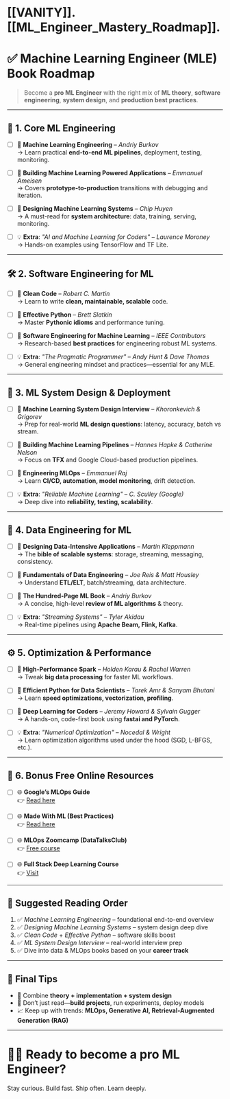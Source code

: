 # [[VANITY]]. [[ML_Engineer_Mastery_Roadmap]].

# ✅ Machine Learning Engineer (MLE) Book Roadmap

> Become a **pro ML Engineer** with the right mix of **ML theory**, **software engineering**, **system design**, and **production best practices**.

---

## 📘 1. Core ML Engineering

- [ ] 📖 **Machine Learning Engineering** – *Andriy Burkov*  
  → Learn practical **end-to-end ML pipelines**, deployment, testing, monitoring.

- [ ] 📖 **Building Machine Learning Powered Applications** – *Emmanuel Ameisen*  
  → Covers **prototype-to-production** transitions with debugging and iteration.

- [ ] 📖 **Designing Machine Learning Systems** – *Chip Huyen*  
  → A must-read for **system architecture**: data, training, serving, monitoring.

- [ ] 💡 **Extra**: *"AI and Machine Learning for Coders"* – *Laurence Moroney*  
  → Hands-on examples using TensorFlow and TF Lite.

---

## 🛠️ 2. Software Engineering for ML

- [ ] 📖 **Clean Code** – *Robert C. Martin*  
  → Learn to write **clean, maintainable, scalable** code.

- [ ] 📖 **Effective Python** – *Brett Slatkin*  
  → Master **Pythonic idioms** and performance tuning.

- [ ] 📖 **Software Engineering for Machine Learning** – *IEEE Contributors*  
  → Research-based **best practices** for engineering robust ML systems.

- [ ] 💡 **Extra**: *"The Pragmatic Programmer"* – *Andy Hunt & Dave Thomas*  
  → General engineering mindset and practices—essential for any MLE.

---

## 🧱 3. ML System Design & Deployment

- [ ] 📖 **Machine Learning System Design Interview** – *Khoronkevich & Grigorev*  
  → Prep for real-world **ML design questions**: latency, accuracy, batch vs stream.

- [ ] 📖 **Building Machine Learning Pipelines** – *Hannes Hapke & Catherine Nelson*  
  → Focus on **TFX** and Google Cloud-based production pipelines.

- [ ] 📖 **Engineering MLOps** – *Emmanuel Raj*  
  → Learn **CI/CD, automation, model monitoring**, drift detection.

- [ ] 💡 **Extra**: *"Reliable Machine Learning"* – *C. Sculley (Google)*  
  → Deep dive into **reliability, testing, scalability**.

---

## 🧮 4. Data Engineering for ML

- [ ] 📖 **Designing Data-Intensive Applications** – *Martin Kleppmann*  
  → The **bible of scalable systems**: storage, streaming, messaging, consistency.

- [ ] 📖 **Fundamentals of Data Engineering** – *Joe Reis & Matt Housley*  
  → Understand **ETL/ELT**, batch/streaming, data architecture.

- [ ] 📖 **The Hundred-Page ML Book** – *Andriy Burkov*  
  → A concise, high-level **review of ML algorithms** & theory.

- [ ] 💡 **Extra**: *"Streaming Systems"* – *Tyler Akidau*  
  → Real-time pipelines using **Apache Beam, Flink, Kafka**.

---

## ⚙️ 5. Optimization & Performance

- [ ] 📖 **High-Performance Spark** – *Holden Karau & Rachel Warren*  
  → Tweak **big data processing** for faster ML workflows.

- [ ] 📖 **Efficient Python for Data Scientists** – *Tarek Amr & Sanyam Bhutani*  
  → Learn **speed optimizations, vectorization, profiling**.

- [ ] 📖 **Deep Learning for Coders** – *Jeremy Howard & Sylvain Gugger*  
  → A hands-on, code-first book using **fastai and PyTorch**.

- [ ] 💡 **Extra**: *"Numerical Optimization"* – *Nocedal & Wright*  
  → Learn optimization algorithms used under the hood (SGD, L-BFGS, etc.).

---

## 🎁 6. Bonus Free Online Resources

- [ ] 🌐 **Google’s MLOps Guide**  
  👉 [Read here](https://cloud.google.com/architecture/mlops-continuous-delivery-and-automation-pipelines-in-machine-learning)

- [ ] 🌐 **Made With ML (Best Practices)**  
  👉 [Read here](https://madewithml.com/)

- [ ] 🌐 **MLOps Zoomcamp (DataTalksClub)**  
  👉 [Free course](https://github.com/DataTalksClub/mlops-zoomcamp)

- [ ] 🌐 **Full Stack Deep Learning Course**  
  👉 [Visit](https://fullstackdeeplearning.com/)

---

## 🔁 Suggested Reading Order

1. ✅ *Machine Learning Engineering* – foundational end-to-end overview  
2. ✅ *Designing Machine Learning Systems* – system design deep dive  
3. ✅ *Clean Code* + *Effective Python* – software skills boost  
4. ✅ *ML System Design Interview* – real-world interview prep  
5. ✅ Dive into data & MLOps books based on your **career track**

---

## 🚀 Final Tips

- 🧠 Combine **theory + implementation + system design**
- 🧪 Don’t just read—**build projects**, run experiments, deploy models
- 📈 Keep up with trends: **MLOps, Generative AI, Retrieval-Augmented Generation (RAG)**

---

# 👨‍💻 Ready to become a pro ML Engineer?

Stay curious. Build fast. Ship often. Learn deeply.  
